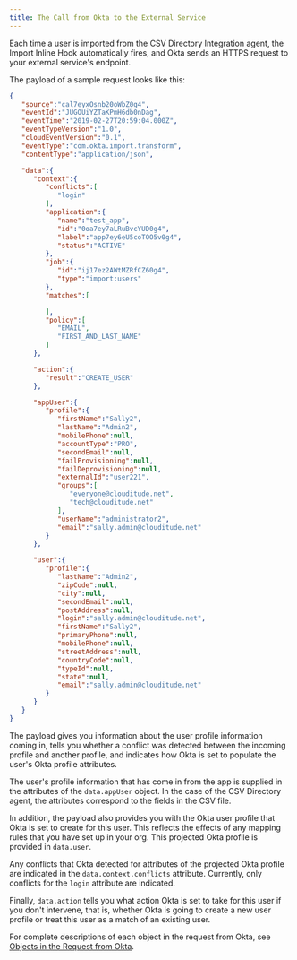 ```yaml
---
title: The Call from Okta to the External Service
---
```


Each time a user is imported from the CSV Directory Integration agent, the Import Inline Hook automatically fires, and Okta sends an HTTPS request to your external service's endpoint.

The payload of a sample request looks like this:

```json
{
   "source":"cal7eyxOsnb20oWbZ0g4",
   "eventId":"JUGOUiYZTaKPmH6db0nDag",
   "eventTime":"2019-02-27T20:59:04.000Z",
   "eventTypeVersion":"1.0",
   "cloudEventVersion":"0.1",
   "eventType":"com.okta.import.transform",
   "contentType":"application/json",

   "data":{
      "context":{
         "conflicts":[
            "login"
         ],
         "application":{
            "name":"test_app",
            "id":"0oa7ey7aLRuBvcYUD0g4",
            "label":"app7ey6eU5coTOO5v0g4",
            "status":"ACTIVE"
         },
         "job":{
            "id":"ij17ez2AWtMZRfCZ60g4",
            "type":"import:users"
         },
         "matches":[

         ],
         "policy":[
            "EMAIL",
            "FIRST_AND_LAST_NAME"
         ]
      },

      "action":{
         "result":"CREATE_USER"
      },

      "appUser":{
         "profile":{
            "firstName":"Sally2",
            "lastName":"Admin2",
            "mobilePhone":null,
            "accountType":"PRO",
            "secondEmail":null,
            "failProvisioning":null,
            "failDeprovisioning":null,
            "externalId":"user221",
            "groups":[
               "everyone@clouditude.net",
               "tech@clouditude.net"
            ],
            "userName":"administrator2",
            "email":"sally.admin@clouditude.net"
         }
      },

      "user":{
         "profile":{
            "lastName":"Admin2",
            "zipCode":null,
            "city":null,
            "secondEmail":null,
            "postAddress":null,
            "login":"sally.admin@clouditude.net",
            "firstName":"Sally2",
            "primaryPhone":null,
            "mobilePhone":null,
            "streetAddress":null,
            "countryCode":null,
            "typeId":null,
            "state":null,
            "email":"sally.admin@clouditude.net"
         }
      }
   }
}
```
The payload gives you information about the user profile information coming in, tells you whether a conflict was detected between the incoming profile and another profile, and indicates how Okta is set to populate the user's Okta profile attributes.

The user's profile information that has come in from the app is supplied in the attributes of the `data.appUser` object. In the case of the CSV Directory agent, the attributes correspond to the fields in the CSV file.

In addition, the payload also provides you with the Okta user profile that Okta is set to create for this user. This reflects the effects of any mapping rules that you have set up in your org. This projected Okta profile is provided in `data.user`.

Any conflicts that Okta detected for attributes of the projected Okta profile are indicated in the `data.context.conflicts` attribute. Currently, only conflicts for the `login` attribute are indicated.

Finally, `data.action` tells you what action Okta is set to take for this user if you don't intervene, that is, whether Okta is going to create a new user profile or treat this user as a match of an existing user.

For complete descriptions of each object in the request from Okta, see [Objects in the Request from Okta](/docs/reference/import-hook/#objects-in-the-request-from-okta). 

<NextSectionLink />

